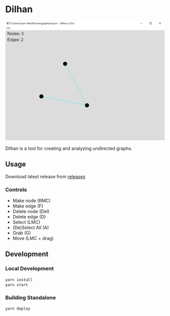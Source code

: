 # Dilhan

<img src="docs/screenshot_01.png" width="600">

Dilhan is a tool for creating and analyzing undirected graphs.

## Usage

Download latest release from [releases](https://github.com/jasmaa/dilhan/releases)

### Controls

  - Make node (RMC)
  - Make edge (F)
  - Delete node (Del)
  - Delete edge (D)
  - Select (LMC)
  - (De)Select All (A)
  - Grab (G)
  - Move (LMC + drag)

## Development

### Local Development
    yarn install
    yarn start

### Building Standalone
    yarn deploy